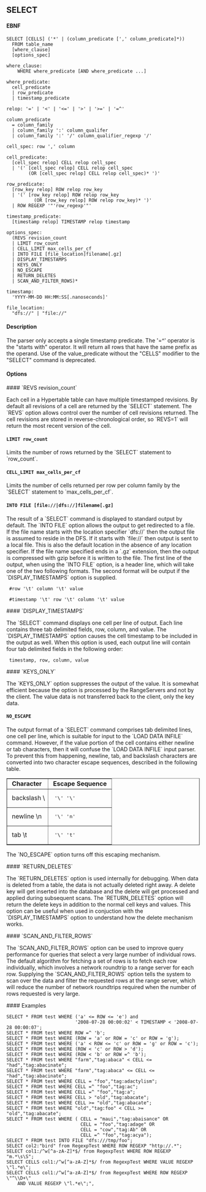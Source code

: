 SELECT
------
#### EBNF

    SELECT [CELLS] ('*' | (column_predicate [',' column_predicate]*))
      FROM table_name
      [where_clause]
      [options_spec]

    where_clause:
        WHERE where_predicate [AND where_predicate ...]

    where_predicate:
      cell_predicate
      | row_predicate
      | timestamp_predicate

    relop: '=' | '<' | '<=' | '>' | '>=' | '=^'
    
    column_predicate
      = column_family
      | column_family ':' column_qualifer
      | column_family ':' '/' column_qualifier_regexp '/'

    cell_spec: row ',' column

    cell_predicate:
      [cell_spec relop] CELL relop cell_spec
      | '(' [cell_spec relop] CELL relop cell_spec
            (OR [cell_spec relop] CELL relop cell_spec)* ')'

    row_predicate:
      [row_key relop] ROW relop row_key
      | '(' [row_key relop] ROW relop row_key
              (OR [row_key relop] ROW relop row_key)* ')'
      | ROW REGEXP '"'row_regexp'"'

    timestamp_predicate:
      [timestamp relop] TIMESTAMP relop timestamp

    options_spec:
      (REVS revision_count
      | LIMIT row_count
      | CELL_LIMIT max_cells_per_cf
      | INTO FILE [file_location]filename[.gz]
      | DISPLAY_TIMESTAMPS
      | KEYS_ONLY
      | NO_ESCAPE
      | RETURN_DELETES
      | SCAN_AND_FILTER_ROWS)*

    timestamp:
      'YYYY-MM-DD HH:MM:SS[.nanoseconds]'
    
    file_location:
      "dfs://" | "file://"
 
#### Description
<p>
The parser only accepts a single timestamp predicate.  The '=^' operator is the
"starts with" operator.  It will return all rows that have the same prefix as
the operand. Use of the value_predicate without the "CELLS" modifier to the
"SELECT" command is deprecated.

#### Options
<p>
#### `REVS revision_count`
<p>
Each cell in a Hypertable table can have multiple timestamped revisions.  By
default all revisions of a cell are returned by the `SELECT` statement.  The
`REVS` option allows control over the number of cell revisions returned.  The
cell revisions are stored in reverse-chronological order, so `REVS=1` will
return the most recent version of the cell.

#### `LIMIT row_count`
<p>
Limits the number of rows returned by the `SELECT` statement to `row_count`.

#### `CELL_LIMIT max_cells_per_cf`
<p>
Limits the number of cells returned per row per column family by the `SELECT` 
statement to `max_cells_per_cf`.

#### `INTO FILE [file://|dfs://]filename[.gz]`
<p>
The result of a `SELECT` command is displayed to standard output by default.
The `INTO FILE` option allows the output to get redirected to a file.  
If the file name starts with the location specifier `dfs://` then the output file is 
assumed to reside in the DFS. If it starts with `file://` then output is 
sent to a local file. This is also the default location in the absence of any 
location specifier.
If the file name specified ends in a `.gz` extension, then the output is compressed
with gzip before it is written to the file.  The first line of the output,
when using the `INTO FILE` option, is a header line, which will take one of
the two following formats.  The second format will be output if the
`DISPLAY_TIMESTAMPS` option is supplied.

     #row '\t' column '\t' value

     #timestamp '\t' row '\t' column '\t' value

<p>
#### `DISPLAY_TIMESTAMPS`
<p>
The `SELECT` command displays one cell per line of output.  Each line contains
three tab delimited fields, row, column, and value.  The `DISPLAY_TIMESTAMPS`
option causes the cell timestamp to be included in the output as well.  When
this option is used, each output line will contain four tab delimited fields
in the following order:

     timestamp, row, column, value
<p>
#### `KEYS_ONLY`
<p>
The `KEYS_ONLY` option suppresses the output of the value.  It is somewhat
efficient because the option is processed by the RangeServers and not by
the client.  The value data is not transferred back to the client, only
the key data.

#### `NO_ESCAPE`
<p>
The output format of a `SELECT` command comprises tab delimited lines, one
cell per line, which is suitable for input to the `LOAD DATA INFILE`
command.  However, if the value portion of the cell contains either newline
or tab characters, then it will confuse the `LOAD DATA INFILE` input parser.
To prevent this from happening, newline, tab, and backslash characters are
converted into two character escape sequences, described in the following table.

<table border="1">
<tr>
<td>&nbsp;<b>Character</b>&nbsp;</td>
<td>&nbsp;<b>Escape Sequence</b>&nbsp;</td>
</tr>
<tr>
<td>&nbsp;backslash \</td>
<td><pre> '\' '\' </pre></td>
</tr>
<tr>
<td>&nbsp;newline \n&nbsp;</td>
<td><pre> '\' 'n' </pre></td>
</tr>
<tr>
<td>&nbsp;tab \t</td>
<td><pre> '\' 't' </pre></td>
</tr>
</table>
<p>
The `NO_ESCAPE` option turns off this escaping mechanism.
<p>
#### `RETURN_DELETES`
<p>
The `RETURN_DELETES` option is used internally for debugging.  When data is
deleted from a table, the data is not actually deleted right away.  A delete
key will get inserted into the database and the delete will get processed
and applied during subsequent scans.  The `RETURN_DELETES` option will return
the delete keys in addition to the normal cell keys and values.  This option
can be useful when used in conjuction with the `DISPLAY_TIMESTAMPS` option to
understand how the delete mechanism works.

<p>
#### `SCAN_AND_FILTER_ROWS`
<p>
The `SCAN_AND_FILTER_ROWS` option can be used to improve query performance
for queries that select a very large number of individual rows.  The default
algorithm for fetching a set of rows is to fetch each row individually, which
involves a network roundtrip to a range server for each row.  Supplying the
`SCAN_AND_FILTER_ROWS` option tells the system to scan over the data and
filter the requested rows at the range server, which will reduce the number of
network roundtrips required when the number of rows requested is very large.

<p>
#### Examples

    SELECT * FROM test WHERE ('a' <= ROW <= 'e') and
                             '2008-07-28 00:00:02' < TIMESTAMP < '2008-07-28 00:00:07';
    SELECT * FROM test WHERE ROW =^ 'b';
    SELECT * FROM test WHERE (ROW = 'a' or ROW = 'c' or ROW = 'g');
    SELECT * FROM test WHERE ('a' < ROW <= 'c' or ROW = 'g' or ROW = 'c');
    SELECT * FROM test WHERE (ROW < 'c' or ROW > 'd');
    SELECT * FROM test WHERE (ROW < 'b' or ROW =^ 'b');
    SELECT * FROM test WHERE "farm","tag:abaca" < CELL <= "had","tag:abacinate";
    SELECT * FROM test WHERE "farm","tag:abaca" <= CELL <= "had","tag:abacinate";
    SELECT * FROM test WHERE CELL = "foo","tag:adactylism";
    SELECT * FROM test WHERE CELL =^ "foo","tag:ac";
    SELECT * FROM test WHERE CELL =^ "foo","tag:a";
    SELECT * FROM test WHERE CELL > "old","tag:abacate";
    SELECT * FROM test WHERE CELL >= "old","tag:abacate";
    SELECT * FROM test WHERE "old","tag:foo" < CELL >= "old","tag:abacate";
    SELECT * FROM test WHERE ( CELL = "maui","tag:abaisance" OR
                               CELL = "foo","tag:adage" OR
                               CELL = "cow","tag:Ab" OR
                               CELL =^ "foo","tag:acya");
    SELECT * FROM test INTO FILE "dfs:///tmp/foo";
    SELECT col2:"bird" from RegexpTest WHERE ROW REGEXP "http://.*"; 
    SELECT col1:/^w[^a-zA-Z]*$/ from RegexpTest WHERE ROW REGEXP "m.*\s\S";
    SELECT CELLS col1:/^w[^a-zA-Z]*$/ from RegexpTest WHERE VALUE REGEXP \"l.*e\";
    SELECT CELLS col1:/^w[^a-zA-Z]*$/ from RegexpTest WHERE ROW REGEXP \"^\\D+\" 
        AND VALUE REGEXP \"l.*e\";",

